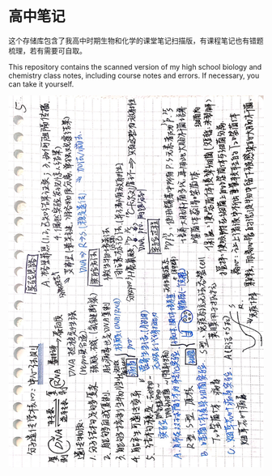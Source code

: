# 高中笔记

这个存储库包含了我高中时期生物和化学的课堂笔记扫描版，有课程笔记也有错题梳理，若有需要可自取。

This repository contains the scanned version of my high school biology and chemistry class notes, including course notes and errors. If necessary, you can take it yourself.

![](https://github.com/Roorings/High-School-class-notes/blob/main/Biology/2018-06-15%20154340(1).jpg)


